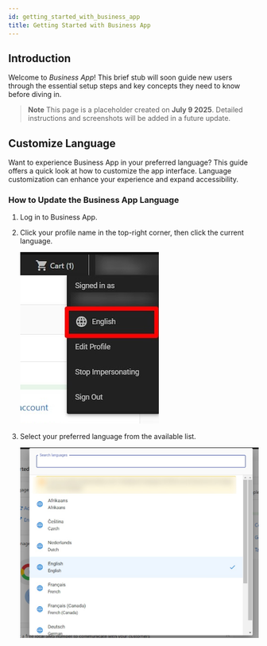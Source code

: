 ```yaml
---
id: getting_started_with_business_app
title: Getting Started with Business App
---
```


## Introduction

Welcome to *Business App*! This brief stub will soon guide new users through the essential setup steps and key concepts they need to know before diving in.

> **Note**
> This page is a placeholder created on **July 9 2025**. Detailed instructions and screenshots will be added in a future update.

## Customize Language

Want to experience Business App in your preferred language? This guide offers a quick look at how to customize the app interface. Language customization can enhance your experience and expand accessibility.

### How to Update the Business App Language

1. Log in to Business App.
2. Click your profile name in the top-right corner, then click the current language.

   ![Language dropdown](overview/img/language.png)

3. Select your preferred language from the available list.

   ![Preferred language list](overview/img/preferred_language_list.png)
